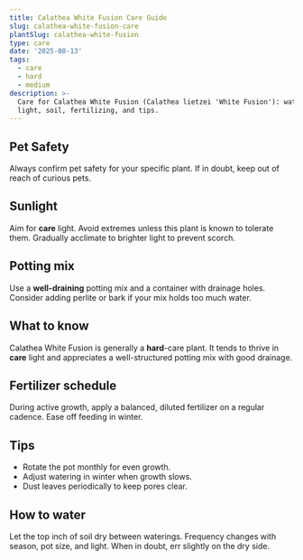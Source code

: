 ```yaml
---
title: Calathea White Fusion Care Guide
slug: calathea-white-fusion-care
plantSlug: calathea-white-fusion
type: care
date: '2025-08-13'
tags:
  - care
  - hard
  - medium
description: >-
  Care for Calathea White Fusion (Calathea lietzei 'White Fusion'): watering,
  light, soil, fertilizing, and tips.
---
```

## Pet Safety
Always confirm pet safety for your specific plant. If in doubt, keep out of reach of curious pets.

## Sunlight
Aim for **care** light. Avoid extremes unless this plant is known to tolerate them. Gradually acclimate to brighter light to prevent scorch.

## Potting mix
Use a **well-draining** potting mix and a container with drainage holes. Consider adding perlite or bark if your mix holds too much water.

## What to know
Calathea White Fusion is generally a **hard**-care plant. It tends to thrive in **care** light and appreciates a well-structured potting mix with good drainage.

## Fertilizer schedule
During active growth, apply a balanced, diluted fertilizer on a regular cadence. Ease off feeding in winter.

## Tips
- Rotate the pot monthly for even growth.
- Adjust watering in winter when growth slows.
- Dust leaves periodically to keep pores clear.

## How to water
Let the top inch of soil dry between waterings. Frequency changes with season, pot size, and light. When in doubt, err slightly on the dry side.
